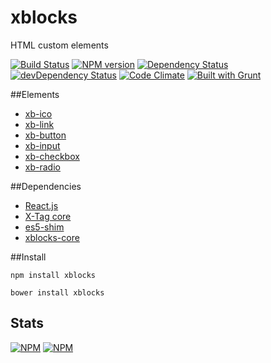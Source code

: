 # xblocks

HTML custom elements

[![Build Status][build]][build-link] [![NPM version][version]][version-link] [![Dependency Status][dependency]][dependency-link] [![devDependency Status][dev-dependency]][dev-dependency-link] [![Code Climate][climate]][climate-link] [![Built with Grunt](https://cdn.gruntjs.com/builtwith.png)](http://gruntjs.com/)

##Elements

- [xb-ico](tutorial-xb-ico.html)
- [xb-link](tutorial-xb-link.html)
- [xb-button](tutorial-xb-button.html)
- [xb-input](tutorial-xb-input.html)
- [xb-checkbox](tutorial-xb-checkbox.html)
- [xb-radio](tutorial-xb-radio.html)

##Dependencies

- [React.js](https://github.com/facebook/react)
- [X-Tag core](https://github.com/x-tag/core)
- [es5-shim](https://github.com/es-shims/es5-shim)
- [xblocks-core](https://github.com/Katochimoto/xblocks-core)

##Install

```
npm install xblocks
```
```
bower install xblocks
```

## Stats

[![NPM](https://nodei.co/npm/xblocks.png?downloads=true&stars=true)](https://nodei.co/npm/xblocks/)
[![NPM](https://nodei.co/npm-dl/xblocks.png)](https://nodei.co/npm/xblocks/)


[build]: https://travis-ci.org/Katochimoto/xblocks.png?branch=master
[build-link]: https://travis-ci.org/Katochimoto/xblocks
[version]: https://badge.fury.io/js/xblocks.png
[version-link]: http://badge.fury.io/js/xblocks
[dependency]: https://david-dm.org/Katochimoto/xblocks.png
[dependency-link]: https://david-dm.org/Katochimoto/xblocks
[dev-dependency]: https://david-dm.org/Katochimoto/xblocks/dev-status.png
[dev-dependency-link]: https://david-dm.org/Katochimoto/xblocks#info=devDependencies
[climate]: https://codeclimate.com/github/Katochimoto/xblocks.png
[climate-link]: https://codeclimate.com/github/Katochimoto/xblocks